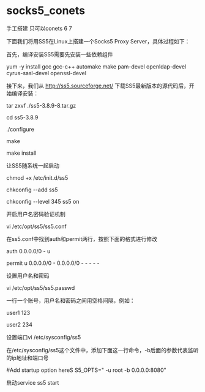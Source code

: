 # socks5_conets
手工搭建 只可以conets 6   7


 下面我们将用SS5在Linux上搭建一个Socks5 Proxy Server，具体过程如下：
 
 首先，编译安装SS5需要先安装一些依赖组件

yum -y install gcc gcc-c++ automake make pam-devel openldap-devel cyrus-sasl-devel openssl-devel

 接下来，我们从 http://ss5.sourceforge.net/ 下载SS5最新版本的源代码后，开始编译安装：
 
 tar zxvf ./ss5-3.8.9-8.tar.gz

 cd ss5-3.8.9

 ./configure
 
 make
 
 make install 
 
让SS5随系统一起启动

chmod +x /etc/init.d/ss5

chkconfig --add ss5

chkconfig --level 345 ss5 on

开启用户名密码验证机制

vi /etc/opt/ss5/ss5.conf

在ss5.conf中找到auth和permit两行，按照下面的格式进行修改

auth 0.0.0.0/0 - u

permit u 0.0.0.0/0 - 0.0.0.0/0 - - - - -

设置用户名和密码

vi /etc/opt/ss5/ss5.passwd

一行一个账号，用户名和密码之间用空格间隔，例如：

user1 123

user2 234

设置端口vi /etc/sysconfig/ss5

在/etc/sysconfig/ss5这个文件中，添加下面这一行命令，-b后面的参数代表监听的ip地址和端口号

  #Add startup option hereS
 S5_OPTS=" -u root -b 0.0.0.0:8080"

启动service ss5 start

